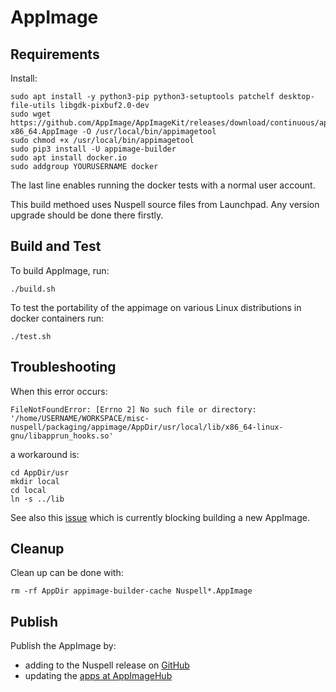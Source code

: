 # AppImage

## Requirements

Install:

    sudo apt install -y python3-pip python3-setuptools patchelf desktop-file-utils libgdk-pixbuf2.0-dev
    sudo wget https://github.com/AppImage/AppImageKit/releases/download/continuous/appimagetool-x86_64.AppImage -O /usr/local/bin/appimagetool
    sudo chmod +x /usr/local/bin/appimagetool
    sudo pip3 install -U appimage-builder
    sudo apt install docker.io
    sudo addgroup YOURUSERNAME docker

The last line enables running the docker tests with a normal user account.

This build methoed uses Nuspell source files from Launchpad. Any version upgrade
should be done there firstly.

## Build and Test

To build AppImage, run:

    ./build.sh
    
To test the portability of the appimage on various Linux distributions in docker
containers run:

    ./test.sh

## Troubleshooting

When this error occurs:

    FileNotFoundError: [Errno 2] No such file or directory: '/home/USERNAME/WORKSPACE/misc-nuspell/packaging/appimage/AppDir/usr/local/lib/x86_64-linux-gnu/libapprun_hooks.so'

a workaround is:

    cd AppDir/usr
    mkdir local
    cd local
    ln -s ../lib

See also this [issue](https://github.com/AppImage/AppImageKit/issues/1060) which
is currently blocking building a new AppImage.

## Cleanup

Clean up can be done with:

    rm -rf AppDir appimage-builder-cache Nuspell*.AppImage

## Publish

Publish the AppImage by:
- adding to the Nuspell release on [GitHub](https://github.com/nuspell/nuspell/releases)
- updating the [apps at AppImageHub](https://github.com/AppImage/appimage.github.io/tree/master/apps)
